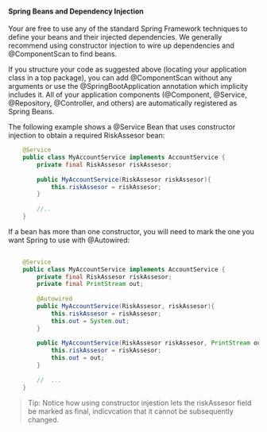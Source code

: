 #### Spring Beans and Dependency Injection

Your are free to use any of the standard Spring Framework techniques to define your beans and their injected dependencies. We generally recommend using constructor injection to wire up dependencies and @ComponentScan to find beans.

If you structure your code as suggested above (locating your application class in a top package), you can add @ComponentScan without any arguments or use the @SpringBootApplication annotation which implicity includes it. All of your application components (@Component, @Service, @Repository, @Controller, and others) are automatically registered as Spring Beans.

The following example shows a @Service Bean that uses constructor injection to obtain a required RiskAssesor bean:

````java 
	@Service
	public class MyAccountService implements AccountService {
		private final RiskAssesor riskAssesor;
		
		public MyAccountService(RiskAssesor riskAssesor){
			this.riskAssesor = riskAssesor;
		}
		
		//..
	}
````
	
If a bean has more than one constructor, you will need to mark the one you want Spring to use with @Autowired:

````java 
	
	@Service
	public class MyAccountService implements AccountService {
		private final RiskAssesor riskAssesor;
		private final PrintStream out;
		
		@Autowired
		public MyAccountService(RiskAssesor, riskAssesor){
			this.riskAssesor = riskAssesor;
			this.out = System.out;
		}
		
		public MyAccountService(RiskAssesor riskAssesor, PrintStream out){
			this.riskAssesor = riskAssesor;
			this.out = out;
		}
		
		//	...
	}

````

>Tip: Notice how using constructor injestion lets the riskAssesor field be marked as final, indicvcation that it cannot be subsequently changed.

